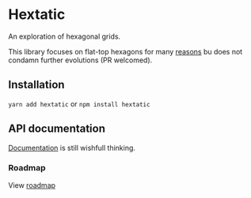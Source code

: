 # Hextatic

An exploration of hexagonal grids.

This library focuses on flat-top hexagons for many [reasons](./doc/thoughts/flat-vs-pointy.md) bu does not condamn further evolutions (PR welcomed).

## Installation

`yarn add hextatic` or `npm install hextatic`

## API documentation

[Documentation](doc/api/index.md) is still wishfull thinking.

### Roadmap

View [roadmap](./doc/roadmap/index.md)
